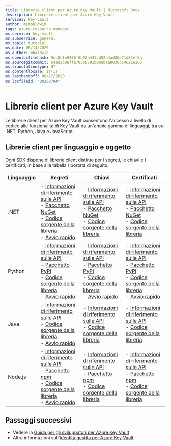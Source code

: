 ```yaml
---
title: Librerie client per Azure Key Vault | Microsoft Docs
description: Librerie client per Azure Key Vault
services: key-vault
author: msmbaldwin
tags: azure-resource-manager
ms.service: key-vault
ms.subservice: general
ms.topic: tutorial
ms.date: 08/14/2020
ms.author: mbaldwin
ms.openlocfilehash: 9cc8c1e9406f6b92a445cd52a4ad26e71d83ef5a
ms.sourcegitcommit: 64ad2c8effa70506591b88abaa8836d64621e166
ms.translationtype: HT
ms.contentlocale: it-IT
ms.lasthandoff: 08/17/2020
ms.locfileid: "88263784"
---
```

# <a name="client-libraries-for-azure-key-vault"></a>Librerie client per Azure Key Vault

Le librerie client per Azure Key Vault consentono l'accesso a livello di codice alle funzionalità di Key Vault da un'ampia gamma di linguaggi, tra cui .NET, Python, Java e JavaScript.

## <a name="client-libraries-per-language-and-object"></a>Librerie client per linguaggio e oggetto

Ogni SDK dispone di librerie client distinte per i segreti, le chiavi e i certificati, in base alla tabella riportata di seguito.

| Linguaggio | Segreti | Chiavi | Certificati |
|--|--|--|--|
| .NET | - [Informazioni di riferimento sulle API](/dotnet/api/azure.security.keyvault.secrets?view=azure-dotnet)<br>- [Pacchetto NuGet](https://www.nuget.org/packages/Azure.Security.KeyVault.Secrets/)<br>- [Codice sorgente della libreria](https://github.com/Azure/azure-sdk-for-net/tree/master/sdk/keyvault/Azure.Security.KeyVault.Secrets)<br>- [Avvio rapido](../secrets/quick-create-net.md) | - [Informazioni di riferimento sulle API](/dotnet/api/azure.security.keyvault.keys?view=azure-dotnet)<br>- [Pacchetto NuGet](https://www.nuget.org/packages/Azure.Security.KeyVault.Keys/)<br>- [Codice sorgente della libreria](https://github.com/Azure/azure-sdk-for-net/tree/master/sdk/keyvault/Azure.Security.KeyVault.Keys) | - [Informazioni di riferimento sulle API](/dotnet/api/azure.security.keyvault.certificates?view=azure-dotnet)<br>- [Pacchetto NuGet](https://www.nuget.org/packages/Azure.Security.KeyVault.Certificates/)<br>- [Codice sorgente della libreria](https://github.com/Azure/azure-sdk-for-net/tree/master/sdk/keyvault/Azure.Security.KeyVault.Certificates) |
| Python| - [Informazioni di riferimento sulle API](/python/api/overview/azure/keyvault-secrets-readme?view=azure-python)<br>- [Pacchetto PyPi](https://pypi.org/project/azure-keyvault-secrets/)<br>- [Codice sorgente della libreria](https://github.com/Azure/azure-sdk-for-python/tree/master/sdk/keyvault/azure-keyvault-secrets)<br>- [Avvio rapido](../secrets/quick-create-python.md) |- [Informazioni di riferimento sulle API](/python/api/overview/azure/keyvault-keys-readme?view=azure-python)<br>- [Pacchetto PyPi](https://pypi.org/project/azure-keyvault-keys/)<br>- [Codice sorgente della libreria](https://github.com/Azure/azure-sdk-for-python/tree/master/sdk/keyvault/azure-keyvault-keys)<br>- [Avvio rapido](../keys/quick-create-python.md) | - [Informazioni di riferimento sulle API](/python/api/overview/azure/keyvault-certificates-readme?view=azure-python)<br>- [Pacchetto PyPi](https://pypi.org/project/azure-keyvault-certificates/)<br>- [Codice sorgente della libreria](https://github.com/Azure/azure-sdk-for-python/tree/master/sdk/keyvault/azure-keyvault-certificates)<br>- [Avvio rapido](../certificates/quick-create-python.md) |
| Java | - [Informazioni di riferimento sulle API](https://azuresdkdocs.blob.core.windows.net/$web/java/azure-security-keyvault-secrets/4.2.0/index.html)<br>- [Codice sorgente della libreria](https://github.com/Azure/azure-sdk-for-java/tree/master/sdk/keyvault/azure-security-keyvault-secrets)<br>- [Avvio rapido](../secrets/quick-create-java.md) |- [Informazioni di riferimento sulle API](https://azuresdkdocs.blob.core.windows.net/$web/java/azure-security-keyvault-keys/4.2.0/index.html)<br>- [Codice sorgente della libreria](https://github.com/Azure/azure-sdk-for-java/tree/master/sdk/keyvault/azure-security-keyvault-keys) | - [Informazioni di riferimento sulle API](https://azuresdkdocs.blob.core.windows.net/$web/java/azure-security-keyvault-certificates/4.1.0/index.html)<br>- [Codice sorgente della libreria](https://github.com/Azure/azure-sdk-for-java/tree/master/sdk/keyvault/azure-security-keyvault-certificates) |
| Node.js | - [Informazioni di riferimento sulle API](/javascript/api/@azure/keyvault-secrets/?view=azure-node-latest)<br>- [Pacchetto npm](https://www.npmjs.com/package/@azure/keyvault-secrest)<br>- [Codice sorgente della libreria](https://github.com/Azure/azure-sdk-for-js/tree/master/sdk/keyvault/keyvault-secrets)<br>- [Avvio rapido](../secrets/quick-create-node.md) |- [Informazioni di riferimento sulle API](/javascript/api/@azure/keyvault-keys/?view=azure-node-latest)<br>- [Pacchetto npm](https://www.npmjs.com/package/@azure/keyvault-keys)<br>- [Codice sorgente della libreria](https://github.com/Azure/azure-sdk-for-js/tree/master/sdk/keyvault/keyvault-keys)| - [Informazioni di riferimento sulle API](/javascript/api/@azure/keyvault-certificates/?view=azure-node-latest)<br>- [Pacchetto npm](https://www.npmjs.com/package/@azure/keyvault-certificates)<br>- [Codice sorgente della libreria](https://github.com/Azure/azure-sdk-for-js/tree/master/sdk/keyvault/keyvault-certificates) |

## <a name="next-steps"></a>Passaggi successivi

- Vedere la [Guida per gli sviluppatori per Azure Key Vault](developers-guide.md)
- Altre informazioni sull'[identità gestita per Azure Key Vault](managed-identity.md)